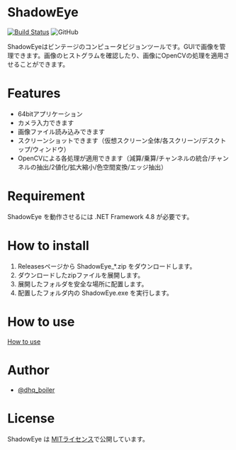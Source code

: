 # ShadowEye

[![Build Status](https://dev.azure.com/dhq-boiler/ShadowEye/_apis/build/status/dhq-boiler.ShadowEye?branchName=master)](https://dev.azure.com/dhq-boiler/ShadowEye/_build/latest?definitionId=5&branchName=master)
![GitHub](https://img.shields.io/github/license/dhq-boiler/ShadowEye)

ShadowEyeはビンテージのコンピュータビジョンツールです。GUIで画像を管理できます。画像のヒストグラムを確認したり、画像にOpenCVの処理を適用させることができます。

# Features

* 64bitアプリケーション
* カメラ入力できます
* 画像ファイル読み込みできます
* スクリーンショットできます（仮想スクリーン全体/各スクリーン/デスクトップ/ウィンドウ）
* OpenCVによる各処理が適用できます（減算/乗算/チャンネルの統合/チャンネルの抽出/2値化/拡大縮小/色空間変換/エッジ抽出）

# Requirement

ShadowEye を動作させるには .NET Framework 4.8 が必要です。

# How to install

 1. Releasesページから ShadowEye_*.zip をダウンロードします。
 2. ダウンロードしたzipファイルを展開します。
 3. 展開したフォルダを安全な場所に配置します。
 4. 配置したフォルダ内の ShadowEye.exe を実行します。

# How to use

[How to use](https://github.com/dhq-boiler/ShadowEye/blob/develop/HowToUse.md)

# Author

* [@dhq_boiler](https://twitter.com/dhq_boiler)

# License

ShadowEye は [MITライセンス](https://en.wikipedia.org/wiki/MIT_License)で公開しています。
